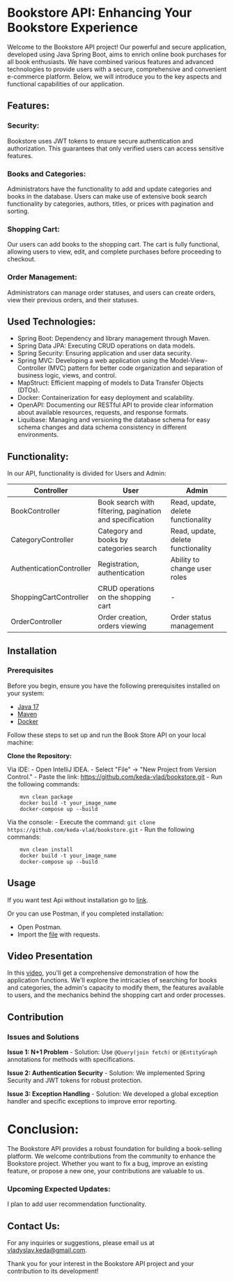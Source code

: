# Bookstore API: Enhancing Your Bookstore Experience

Welcome to the Bookstore API project! Our powerful and secure application, developed using Java Spring Boot, aims to enrich online book purchases for all book enthusiasts. We have combined various features and advanced technologies to provide users with a secure, comprehensive and convenient e-commerce platform. Below, we will introduce you to the key aspects and functional capabilities of our application.

## Features:

### Security:

Bookstore uses JWT tokens to ensure secure authentication and authorization. This guarantees that only verified users can access sensitive features.

### Books and Categories:

Administrators have the functionality to add and update categories and books in the database. Users can make use of extensive book search functionality by categories, authors, titles, or prices with pagination and sorting.

### Shopping Cart:

Our users can add books to the shopping cart. The cart is fully functional, allowing users to view, edit, and complete purchases before proceeding to checkout.

### Order Management:

Administrators can manage order statuses, and users can create orders, view their previous orders, and their statuses.

## Used Technologies:

- Spring Boot: Dependency and library management through Maven.
- Spring Data JPA: Executing CRUD operations on data models.
- Spring Security: Ensuring application and user data security.
- Spring MVC: Developing a web application using the Model-View-Controller (MVC) pattern for better code organization and separation of business logic, views, and control.
- MapStruct: Efficient mapping of models to Data Transfer Objects (DTOs).
- Docker: Containerization for easy deployment and scalability.
- OpenAPI: Documenting our RESTful API to provide clear information about available resources, requests, and response formats.
- Liquibase: Managing and versioning the database schema for easy schema changes and data schema consistency in different environments.

## Functionality:

In our API, functionality is divided for Users and Admin:

| Controller           | User                                                     | Admin                      |
|-----------------------|----------------------------------------------------------|------------------------------------|
| BookController        | Book search with filtering, pagination and specification | Read, update, delete functionality |
| CategoryController    | Category and books by categories search                  | Read, update, delete functionality |
| AuthenticationController | Registration, authentication                             | Ability to change user roles |
| ShoppingCartController| CRUD operations on the shopping cart                     | -                                    |
| OrderController       | Order creation, orders viewing                           | Order status management        |


## Installation
### Prerequisites

Before you begin, ensure you have the following prerequisites installed on your system:

- [Java 17](https://www.oracle.com/java/technologies/javase/jdk17-archive-downloads.html)
- [Maven](https://maven.apache.org/download.cgi)
- [Docker](https://docs.docker.com/get-docker/)

Follow these steps to set up and run the Book Store API on your local machine:

**Clone the Repository:**

   Via IDE:
    - Open IntelliJ IDEA.
    - Select "File" -> "New Project from Version Control."
    - Paste the link: https://github.com/keda-vlad/bookstore.git
    - Run the following commands:

        mvn clean package
        docker build -t your_image_name
        docker-compose up --build

   Via the console:
    - Execute the command: `git clone https://github.com/keda-vlad/bookstore.git`
    - Run the following commands:

        mvn clean install
        docker build -t your_image_name
        docker-compose up --build

## Usage
   If you want test Api without installation go to [link](http://ec2-54-82-60-253.compute-1.amazonaws.com/api/swagger-ui/index.html#/Authentication%20management/login).

   
   Or you can use Postman, if you completed installation:

   - Open Postman.
   - Import the [file](book-store.postman_collection.json) with requests.
## Video Presentation
In this [video](https://www.loom.com/share/19bad7530e49408dbd6e78cc9c209a67?sid=d4630fee-e404-45b8-a501-a45911e13071), you'll get a comprehensive demonstration of how the application functions. We'll explore the intricacies of searching for books and categories, the admin's capacity to modify them, the features available to users, and the mechanics behind the shopping cart and order processes.
## Contribution

   ### Issues and Solutions

   **Issue 1: N+1 Problem**
    - Solution: Use `@Query(join fetch)` or `@EntityGraph` annotations for methods with specifications.

   **Issue 2: Authentication Security**
    - Solution: We implemented Spring Security and JWT tokens for robust protection.

   **Issue 3: Exception Handling**
    - Solution: We developed a global exception handler and specific exceptions to improve error reporting.

# Conclusion:

   The Bookstore API provides a robust foundation for building a book-selling platform. We welcome contributions from the community to enhance the Bookstore project. Whether you want to fix a bug, improve an existing feature, or propose a new one, your contributions are valuable to us.

   ### Upcoming Expected Updates:

   I plan to add user recommendation functionality.

## Contact Us:

   For any inquiries or suggestions, please email us at vladyslav.keda@gmail.com.

   Thank you for your interest in the Bookstore API project and your contribution to its development!